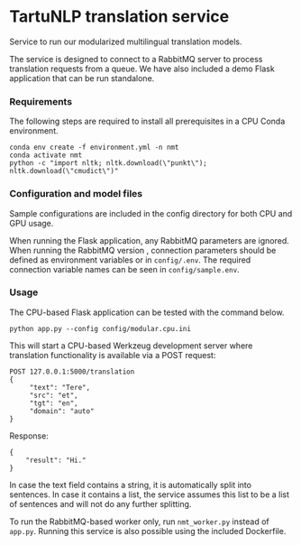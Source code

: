 # TartuNLP translation service
Service to run our modularized multilingual translation models.
 
The service is designed to connect to a RabbitMQ server to process translation requests from a queue. We have also
 included a demo Flask application that can be run standalone.

### Requirements
The following steps are required to install all prerequisites in a CPU Conda environment.

```
conda env create -f environment.yml -n nmt
conda activate nmt
python -c "import nltk; nltk.download(\"punkt\"); nltk.download(\"cmudict\")"
```

### Configuration and model files
Sample configurations are included in the config directory for both CPU and GPU usage.

When running the Flask application, any RabbitMQ parameters are ignored. When running the RabbitMQ version
, connection parameters should be defined as environment variables or in `config/.env`. The required connection
 variable names can be seen in `config/sample.env`.
  
### Usage
The CPU-based Flask application can be tested with the command below.

```
python app.py --config config/modular.cpu.ini
```
This will start a CPU-based Werkzeug development server where translation functionality is available via a POST request:
```
POST 127.0.0.1:5000/translation
{
     "text": "Tere",
     "src": "et",
     "tgt": "en",
     "domain": "auto"
}
```
Response:
```
{
    "result": "Hi."
}
```

In case the text field contains a string, it is automatically split into sentences. In case it contains a list, the
 service assumes this list to be a list of sentences and will not do any further splitting.
 
To run the RabbitMQ-based worker only, run `nmt_worker.py` instead of `app.py`. Running this service is also possible using the included Dockerfile.
  

